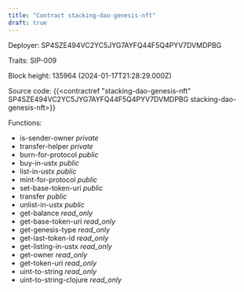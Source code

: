 ```yaml
---
title: "Contract stacking-dao-genesis-nft"
draft: true
---
```

Deployer: SP4SZE494VC2YC5JYG7AYFQ44F5Q4PYV7DVMDPBG

Traits:
SIP-009 



Block height: 135964 (2024-01-17T21:28:29.000Z)

Source code: {{<contractref "stacking-dao-genesis-nft" SP4SZE494VC2YC5JYG7AYFQ44F5Q4PYV7DVMDPBG stacking-dao-genesis-nft>}}

Functions:

* is-sender-owner _private_
* transfer-helper _private_
* burn-for-protocol _public_
* buy-in-ustx _public_
* list-in-ustx _public_
* mint-for-protocol _public_
* set-base-token-uri _public_
* transfer _public_
* unlist-in-ustx _public_
* get-balance _read_only_
* get-base-token-uri _read_only_
* get-genesis-type _read_only_
* get-last-token-id _read_only_
* get-listing-in-ustx _read_only_
* get-owner _read_only_
* get-token-uri _read_only_
* uint-to-string _read_only_
* uint-to-string-clojure _read_only_
